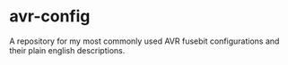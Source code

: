 # avr-config

A repository for my most commonly used AVR fusebit configurations and their plain english descriptions.